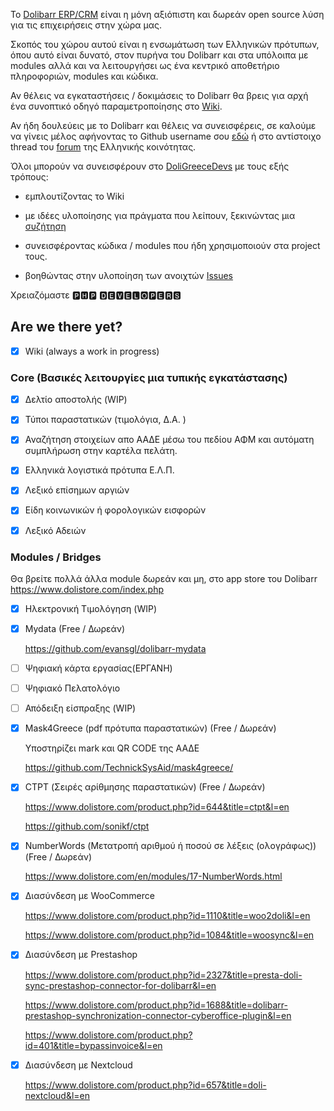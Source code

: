 To [Dolibarr ERP/CRM](https://www.dolibarr.org/) είναι η μόνη αξιόπιστη και δωρεάν open source λύση για τις επιχειρήσεις στην χώρα μας.

Σκοπός του χώρου αυτού είναι η ενσωμάτωση των Ελληνικών πρότυπων, όπου αυτό είναι δυνατό, στον πυρήνα του Dolibarr και στα υπόλοιπα με modules αλλά και να λειτουργήσει ως ένα κεντρικό αποθετήριο πληροφοριών, modules και κώδικα.

Αν θέλεις να εγκαταστήσεις / δοκιμάσεις το Dolibarr θα βρεις για αρχή ένα συνοπτικό οδηγό παραμετροποίησης στο [Wiki](https://github.com/DoliGreece/DoliGreeceDevs/wiki).

Αν ήδη δουλεύεις με το Dolibarr και θέλεις να συνεισφέρεις, σε καλούμε να γίνεις μέλος αφήνοντας το Github username σου [εδώ](https://github.com/orgs/DoliGreece/discussions/1) ή στο αντίστοιχο thread του [forum](https://www.dolibarr.gr/foroum/doligreece.html) της Ελληνικής κοινότητας.

Όλοι μπορούν να συνεισφέρουν στο [DoliGreeceDevs](https://github.com/DoliGreece/DoliGreeceDevs) με τους εξής τρόπους:

* εμπλουτίζοντας το Wiki

* με ιδέες υλοποίησης για πράγματα που λείπουν, ξεκινώντας μια [συζήτηση](https://github.com/orgs/DoliGreece/discussions)

* συνεισφέροντας κώδικα / modules που ήδη χρησιμοποιούν στα project τους.

* βοηθώντας στην υλοποίηση των ανοιχτών [Issues](https://github.com/DoliGreece/DoliGreeceDevs/issues)

Χρειαζόμαστε 🅿🅷🅿 🅳🅴🆅🅴🅻🅾🅿🅴🆁🆂

## Are we there yet?



- [x] Wiki (always a work in progress)



### Core (Βασικές λειτουργίες μια τυπικής εγκατάστασης)

- [x] Δελτίο αποστολής (WIP)

- [x] Τύποι παραστατικών (τιμολόγια, Δ.Α. )

- [x] Αναζήτηση στοιχείων απο ΑΑΔΕ μέσω του πεδίου ΑΦΜ και αυτόματη συμπλήρωση στην καρτέλα πελάτη.

- [x] Ελληνικά λογιστικά πρότυπα Ε.Λ.Π.

- [x] Λεξικό επίσημων αργιών

- [x] Είδη κοινωνικών ή φορολογικών εισφορών

- [x] Λεξικό Αδειών

      

### Modules / Bridges

Θα βρείτε πολλά άλλα module δωρεάν και μη, στο app store του Dolibarr https://www.dolistore.com/index.php

- [x] Ηλεκτρονική Τιμολόγηση (WIP)

- [x] Mydata (Free / Δωρεάν)

  https://github.com/evansgl/dolibarr-mydata

- [ ] Ψηφιακή κάρτα εργασίας(ΕΡΓΑΝΗ)

- [ ] Ψηφιακό Πελατολόγιο

- [ ] Απόδειξη είσπραξης (WIP)

      
- [x] Mask4Greece (pdf πρότυπα παραστατικών) (Free / Δωρεάν)

  Υποστηρίζει mark και QR CODE της ΑΑΔΕ

  https://github.com/TechnickSysAid/mask4greece/
      
- [x] CTPT (Σειρές αρίθμησης παραστατικών) (Free / Δωρεάν)

  https://www.dolistore.com/product.php?id=644&title=ctpt&l=en
      
  https://github.com/sonikf/ctpt
      
- [x] NumberWords (Μετατροπή αριθμού ή ποσού σε λέξεις (ολογράφως)) (Free / Δωρεάν)

  https://www.dolistore.com/en/modules/17-NumberWords.html


- [x] Διασύνδεση με WooCommerce
      
   https://www.dolistore.com/product.php?id=1110&title=woo2doli&l=en
      
      
   https://www.dolistore.com/product.php?id=1084&title=woosync&l=en
       

- [x] Διασύνδεση με Prestashop


   https://www.dolistore.com/product.php?id=2327&title=presta-doli-sync-prestashop-connector-for-dolibarr&l=en

      

   https://www.dolistore.com/product.php?id=1688&title=dolibarr-prestashop-synchronization-connector-cyberoffice-plugin&l=en

      

   https://www.dolistore.com/product.php?id=401&title=bypassinvoice&l=en
      

- [x] Διασύνδεση με Nextcloud

   https://www.dolistore.com/product.php?id=657&title=doli-nextcloud&l=en
      






